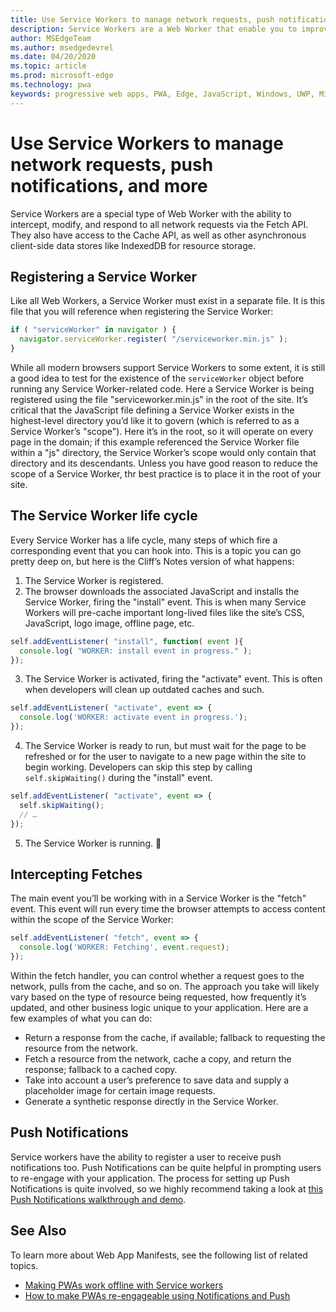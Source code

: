 ```yaml
---
title: Use Service Workers to manage network requests, push notifications, and more
description: Service Workers are a Web Worker that enable you to improve performance, handle unstable networking conditions, and increase re-engagement with your web application.
author: MSEdgeTeam
ms.author: msedgedevrel
ms.date: 04/20/2020
ms.topic: article
ms.prod: microsoft-edge
ms.technology: pwa
keywords: progressive web apps, PWA, Edge, JavaScript, Windows, UWP, Microsoft Store
---
```


# Use Service Workers to manage network requests, push notifications, and more

Service Workers are a special type of Web Worker with the ability to intercept, modify, and respond to all network requests via the Fetch API. They also have access to the Cache API, as well as other asynchronous client-side data stores like IndexedDB for resource storage.

## Registering a Service Worker

Like all Web Workers, a Service Worker must exist in a separate file. It is this file that you will reference when registering the Service Worker:

```js
if ( "serviceWorker" in navigator ) {
  navigator.serviceWorker.register( "/serviceworker.min.js" );
}
```

While all modern browsers support Service Workers to some extent, it is still a good idea to test for the existence of the `serviceWorker` object before running any Service Worker-related code. Here a Service Worker is being registered using the file "serviceworker.min.js" in the root of the site. It’s critical that the JavaScript file defining a Service Worker exists in the highest-level directory you’d like it to govern (which is referred to as a Service Worker’s "scope"). Here it’s in the root, so it will operate on every page in the domain; if this example referenced the Service Worker file within a "js" directory, the Service Worker’s scope would only contain that directory and its descendants. Unless you have good reason to reduce the scope of a Service Worker, thr best practice is to place it in the root of your site.

## The Service Worker life cycle

Every Service Worker has a life cycle, many steps of which fire a corresponding event that you can hook into. This is a topic you can go pretty deep on, but here is the Cliff’s Notes version of what happens:

1. The Service Worker is registered.
2. The browser downloads the associated JavaScript and installs the Service Worker, firing the "install" event. This is when many Service Workers will pre-cache important long-lived files like the site’s CSS, JavaScript, logo image, offline page, etc.

```js
self.addEventListener( "install", function( event ){
  console.log( "WORKER: install event in progress." );
});
```

3. The Service Worker is activated, firing the "activate" event. This is often when developers will clean up outdated caches and such.

```js
self.addEventListener( "activate", event => {
  console.log('WORKER: activate event in progress.');
});
```

4. The Service Worker is ready to run, but must wait for the page to be refreshed or for the user to navigate to a new page within the site to begin working. Developers can skip this step by calling `self.skipWaiting()` during the "install" event.

```js
self.addEventListener( "activate", event => {
  self.skipWaiting();
  // …
});
```

5. The Service Worker is running. 🎉

## Intercepting Fetches

The main event you’ll be working with in a Service Worker is the "fetch" event. This event will run every time the browser attempts to access content within the scope of the Service Worker:

```js
self.addEventListener( "fetch", event => {
  console.log('WORKER: Fetching', event.request);
});
```

Within the fetch handler, you can control whether a request goes to the network, pulls from the cache, and so on. The approach you take will likely vary based on the type of resource being requested, how frequently it’s updated, and other business logic unique to your application. Here are a few examples of what you can do:

* Return a response from the cache, if available; fallback to requesting the resource from the network.
* Fetch a resource from the network, cache a copy, and return the response; fallback to a cached copy.
* Take into account a user’s preference to save data and supply a placeholder image for certain image requests.
* Generate a synthetic response directly in the Service Worker.

## Push Notifications

Service workers have the ability to register a user to receive push notifications too. Push Notifications can be quite helpful in prompting users to re-engage with your application. The process for setting up Push Notifications is quite involved, so we highly recommend taking a look at [this Push Notifications walkthrough and demo](https://webpushdemo.azurewebsites.net/).

## See Also

To learn more about Web App Manifests, see the following list of related topics.

- [Making PWAs work offline with Service workers](https://developer.mozilla.org/docs/Web/Progressive_web_apps/Offline_Service_workers)
- [How to make PWAs re-engageable using Notifications and Push](https://developer.mozilla.org/docs/Web/Progressive_web_apps/Re-engageable_Notifications_Push)
